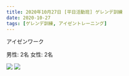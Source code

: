 ```yaml
---
title: 2020年10月27日 [平日活動班] ゲレンデ訓練
date: 2020-10-27
tags: [ゲレンデ訓練, アイゼントレーニング]
---
```


アイゼンワーク

男性: 2名
女性: 2名

![](/2020/10/27/20201027/1.jpg)
![](/2020/10/27/20201027/2.jpg)


